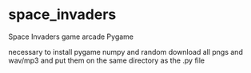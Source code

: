 # space_invaders
Space Invaders game arcade Pygame

necessary to install pygame numpy and random
download all pngs and wav/mp3 and put them on the same directory as the .py file
